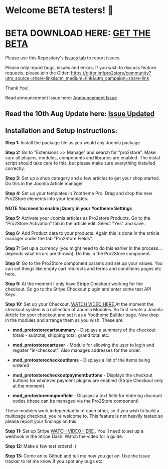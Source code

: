 # Welcome BETA testers! 👋

# BETA DOWNLOAD HERE:  <a href="https://we.tl/t-KK3bgw8KVT"> GET THE BETA </a>

Please use this Repository's <a href="https://github.com/pro2store/Pro2Store/issues"> Issues tab </a> to report issues.

Please only report bugs, issues and errors. If you wish to discuss feature requests, please join the Gitter: https://gitter.im/pro2store/community?utm_source=share-link&utm_medium=link&utm_campaign=share-link

Thank You!

Read announcement Issue here: <a href="https://github.com/pro2store/Pro2Store/issues/1"> Announcement Issue </a>  

## Read the 10th Aug Update here: <a href="https://github.com/pro2store/Pro2Store/issues/1"> Issue Updated </a>   

## Installation and Setup instructions:

**Step 1:** Install the package file as you would any Joomla package

**Step 2:** Go to "Extensions >> Manage" and search for "pro2store". Make sure all plugins, modules, components and libraries are enabled. The instal script should take care fo this, but please make sure everything installed correctly.

**Step 3:** Set up a shop category and a few articles to get your shop started. Do this in the Joomla Article manager

**Step 4:** Set up your templates in Yootheme Pro. Drag and drop the new Pro2Store elements into your templates. 

**NOTE You need to enable jQuery in your Yootheme Settings**

**Step 5:** Activate your Joomla articles as Pro2store Products. Go to the "Pro2Store Activation" tab in the article edit. Select "Yes" and save.

**Step 6:** Add Product data to your products. Again this is done in the article manager under the tab "Pro2Store Fields".

**Step 7:** Set up a currency (you might need to do this earlier in the process... depends what errors are thrown). Do this in the Pro2Store component.

**Step 8:** Go to the Pro2Store component params and set up your values. You can set things like empty cart redirects and terms and conditions pages etc here.

**Step 9:** At the moment I only have Stripe Checkout working for the checkout. So go to the Stripe Checkout plugin and enter some test API Keys.

**Step 10:** Set up your Checkout. <a href="https://www.youtube.com/watch?v=NVi9_P24Fno"> WATCH VIDEO HERE </a> At the moment the checkout system is a collection of Joomla Modules. So first create a Joomla Article for your checkout and set it as a Yootheme Builder page. Now drop in the modules and arrange them as you wish. These are: 

* **mod_protostorecartsummary** - Displays a summary of the checkout totals - subtotal, shipping total, grand total etc.

* **mod_protostorecartuser** - Module for allowing the user to login and register "in-checkout". Also manages addresses for the order.

* **mod_protostorecheckoutitems** - Displays a list of the items being ordered

* **mod_protostorecheckoutpaymentbuttons** - Displays the checkout buttons for whatever payment plugins are enabled (Stripe Checkout only at the moment)

* **mod_protostorecouponfield** - Displays a text field for entering discount codes (these can be managed via the Pro2Store component)

These modules work independantly of each other, so if you wish to build a multipage checkout, you're welcome to. This feature is not heavily tested so please report your findings on this.

**Step 11:** Set up Stripe  <a href="https://www.youtube.com/watch?v=aFq8BQVjo4U"> WATCH VIDEO HERE </a>. You'll need to set up a webhook in the Stripe Dash. Watch the video for a guide.


**Step 12:** Make a few test orders! :)

**Step 13:** Come on to Github and tell me how you get on. Use the issue tracker to let me know if you spot any bugs etc.
